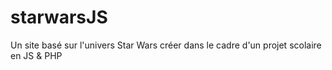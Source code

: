 # starwarsJS
Un site basé sur l'univers Star Wars créer dans le cadre d'un projet scolaire en JS &amp; PHP
